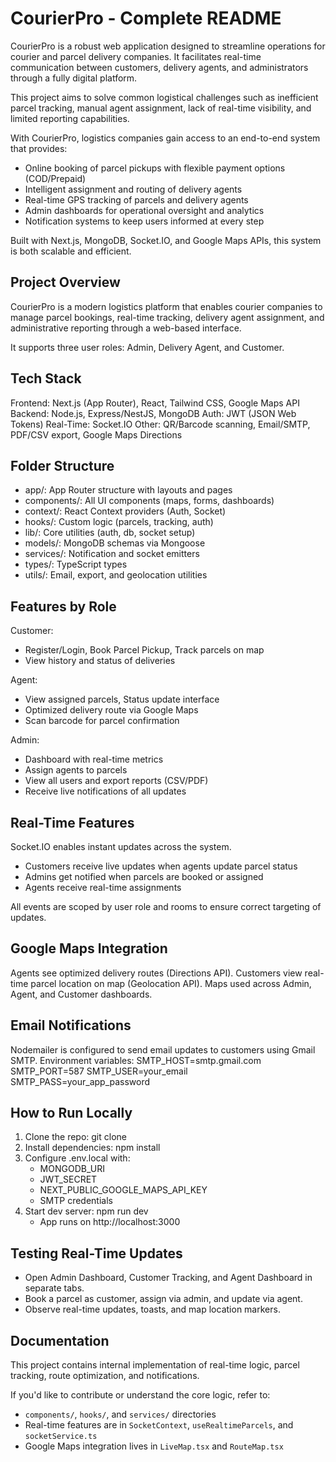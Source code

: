 # CourierPro - Complete README

CourierPro is a robust web application designed to streamline operations for courier and parcel delivery companies.
It facilitates real-time communication between customers, delivery agents, and administrators through a fully digital platform.

This project aims to solve common logistical challenges such as inefficient parcel tracking, manual agent assignment, lack of real-time visibility,
and limited reporting capabilities.

With CourierPro, logistics companies gain access to an end-to-end system that provides:

- Online booking of parcel pickups with flexible payment options (COD/Prepaid)
- Intelligent assignment and routing of delivery agents
- Real-time GPS tracking of parcels and delivery agents
- Admin dashboards for operational oversight and analytics
- Notification systems to keep users informed at every step

Built with Next.js, MongoDB, Socket.IO, and Google Maps APIs, this system is both scalable and efficient.
## Project Overview

CourierPro is a modern logistics platform that enables courier companies to manage parcel bookings, real-time tracking, delivery agent assignment, and administrative reporting through a web-based interface.

It supports three user roles: Admin, Delivery Agent, and Customer.

## Tech Stack

Frontend: Next.js (App Router), React, Tailwind CSS, Google Maps API
Backend: Node.js, Express/NestJS, MongoDB
Auth: JWT (JSON Web Tokens)
Real-Time: Socket.IO
Other: QR/Barcode scanning, Email/SMTP, PDF/CSV export, Google Maps Directions

## Folder Structure

- app/: App Router structure with layouts and pages
- components/: All UI components (maps, forms, dashboards)
- context/: React Context providers (Auth, Socket)
- hooks/: Custom logic (parcels, tracking, auth)
- lib/: Core utilities (auth, db, socket setup)
- models/: MongoDB schemas via Mongoose
- services/: Notification and socket emitters
- types/: TypeScript types
- utils/: Email, export, and geolocation utilities

## Features by Role

Customer:
- Register/Login, Book Parcel Pickup, Track parcels on map
- View history and status of deliveries

Agent:
- View assigned parcels, Status update interface
- Optimized delivery route via Google Maps
- Scan barcode for parcel confirmation

Admin:
- Dashboard with real-time metrics
- Assign agents to parcels
- View all users and export reports (CSV/PDF)
- Receive live notifications of all updates

## Real-Time Features

Socket.IO enables instant updates across the system.

- Customers receive live updates when agents update parcel status
- Admins get notified when parcels are booked or assigned
- Agents receive real-time assignments

All events are scoped by user role and rooms to ensure correct targeting of updates.

## Google Maps Integration

Agents see optimized delivery routes (Directions API).
Customers view real-time parcel location on map (Geolocation API).
Maps used across Admin, Agent, and Customer dashboards.

## Email Notifications

Nodemailer is configured to send email updates to customers using Gmail SMTP.
Environment variables:
SMTP_HOST=smtp.gmail.com
SMTP_PORT=587
SMTP_USER=your_email
SMTP_PASS=your_app_password

## How to Run Locally

1. Clone the repo: git clone <your-repo-url>
2. Install dependencies: npm install
3. Configure .env.local with:
   - MONGODB_URI
   - JWT_SECRET
   - NEXT_PUBLIC_GOOGLE_MAPS_API_KEY
   - SMTP credentials
4. Start dev server: npm run dev
   - App runs on http://localhost:3000

## Testing Real-Time Updates

- Open Admin Dashboard, Customer Tracking, and Agent Dashboard in separate tabs.
- Book a parcel as customer, assign via admin, and update via agent.
- Observe real-time updates, toasts, and map location markers.

## Documentation

This project contains internal implementation of real-time logic, parcel tracking, route optimization, and notifications.

If you'd like to contribute or understand the core logic, refer to:
- `components/`, `hooks/`, and `services/` directories
- Real-time features are in `SocketContext`, `useRealtimeParcels`, and `socketService.ts`
- Google Maps integration lives in `LiveMap.tsx` and `RouteMap.tsx`
